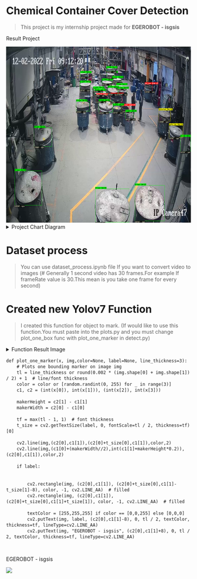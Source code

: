 # Chemical Container Cover Detection

> This project is my internship project made for <b>EGEROBOT - isgsis</b>

<p>Result Project</p>
<img src="static images/result.png" height="480">

<details>
<summary> Project Chart Diagram </summary>
   <br />
   <p> I used this Chart Diagram for development process </p>

// <img src="https://user-images.githubusercontent.com/59209205/204371290-11db1d23-6452-429e-a4cd-4704fb4eb624.png">
</details>

# Dataset process
> You can use dataset_process.ipynb file If you want to convert video to images (# Generally 1 second video has 30 frames.For example If frameRate value is 30.This mean is you take one frame for every second)

# Created new  Yolov7 Function
> I created this function for object to mark. (If would like to use this function.You must paste into the plots.py and you must change plot_one_box func with plot_one_marker in detect.py)


<details>
<summary> Function Result Image </summary>
  

<img src="static images/myFuncResult.jpg">
</details>

    def plot_one_marker(x, img,color=None, label=None, line_thickness=3):
        # Plots one bounding marker on image img
        tl = line_thickness or round(0.002 * (img.shape[0] + img.shape[1]) / 2) + 1  # line/font thickness
        color = color or [random.randint(0, 255) for _ in range(3)]
        c1, c2 = (int(x[0]), int(x[1])), (int(x[2]), int(x[3]))
        
        makerHeight = c2[1] - c1[1]
        makerWidth = c2[0] - c1[0]
        
        tf = max(tl - 1, 1)  # font thickness
        t_size = cv2.getTextSize(label, 0, fontScale=tl / 2, thickness=tf)[0]
        
        cv2.line(img,(c2[0],c1[1]),(c2[0]+t_size[0],c1[1]),color,2)
        cv2.line(img,(c1[0]+(makerWidth//2),int(c1[1]+makerHeight*0.2)),(c2[0],c1[1]),color,2)
        
        if label:
            
            
            cv2.rectangle(img, (c2[0],c1[1]), (c2[0]+t_size[0],c1[1]-t_size[1]-8), color, -1, cv2.LINE_AA)  # filled
            cv2.rectangle(img, (c2[0],c1[1]), (c2[0]+t_size[0],c1[1]+t_size[1]), color, -1, cv2.LINE_AA)  # filled

            textColor = [255,255,255] if color == [0,0,255] else [0,0,0]
            cv2.putText(img, label, (c2[0],c1[1]-8), 0, tl / 2, textColor, thickness=tf, lineType=cv2.LINE_AA)
            cv2.putText(img, "EGEROBOT - isgsis", (c2[0],c1[1]+8), 0, tl / 2, textColor, thickness=tf, lineType=cv2.LINE_AA)
            
<br />
<p> EGEROBOT - isgsis </p>

<img src="https://user-images.githubusercontent.com/59209205/204371435-90349413-4b70-441b-af1e-e8ddf105b9fa.png">
